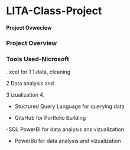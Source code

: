 # LITA-Class-Project
#### Project Ovweciew

### Project Overview

### Tools Used-Nicrosoft 
. xcel for
1 1.data, cleaning

2 Data  analysis and

3 izualization
4. 
- Stuctured Query Language for querying data

- GitsHub for Portfolio Building

-SQL PowerBI for data analysis ans vizualization

- PowerBu for data analysis and vizualization






